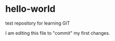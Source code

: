 # hello-world
test repository for learning GIT

I am editing this file to "commit" my first changes.
